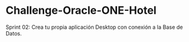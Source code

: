 # Challenge-Oracle-ONE-Hotel
Sprint 02: Crea tu propia aplicación Desktop con conexión a la Base de Datos.
